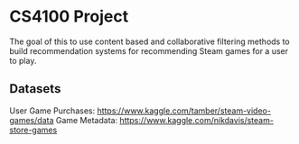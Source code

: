 # CS4100 Project

The goal of this to use content based and collaborative filtering methods to build recommendation systems for recommending Steam games for a user to play.

## Datasets
User Game Purchases: https://www.kaggle.com/tamber/steam-video-games/data
Game Metadata: https://www.kaggle.com/nikdavis/steam-store-games

